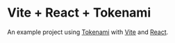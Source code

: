 # Vite + React + Tokenami

An example project using [Tokenami](https://tokenami.com) with [Vite](https://vitejs.dev/) and [React](https://reactjs.org/).
